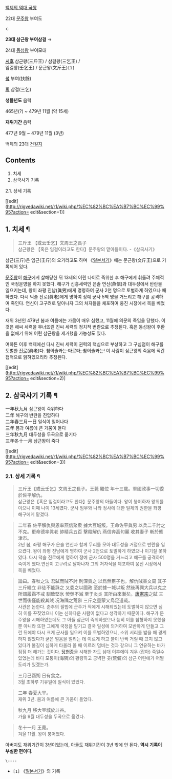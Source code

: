 [백제의 역대 국왕](%EB%B0%B1%EC%A0%9C/%EC%99%95%EC%82%AC.md)

22대 [문주왕](%EB%AC%B8%EC%A3%BC%EC%99%95.md) 부여도

←

**23대 삼근왕 부여삼걸**
→

24대 [동성왕](%EB%8F%99%EC%84%B1%EC%99%95.md) 부여모대

  

**[시호](%EC%8B%9C%ED%98%B8.md)**
삼근왕(三斤王) / 삼걸왕(三乞王) /  
임걸왕(壬乞王) / 문근왕(文斤王)`[1]`

**[성](%EC%84%B1.md)**
부여(扶餘)

**[휘](%ED%9C%98.md)**
삼걸(三乞)

**생몰년도**
음력

465년(?) ~ 479년 11월 (약 15세)

**재위기간**
음력

477년 9월 ~ 479년 11월 (3년)

  
백제의 23대 [건길지](%EA%B1%B4%EA%B8%B8%EC%A7%80.md)

## Contents

    

1. 치세 
2. 삼국사기 기록 
    

2.1. 상세 기록

[[edit](http://rigvedawiki.net/r1/wiki.php/%EC%82%BC%EA%B7%BC%EC%99%95?action=
edit&section=1)]

## 1. 치세 ¶

> 三斤王 【或云壬乞】文周王之長子  
삼근왕은 【혹은 임걸이라고도 한다】문주왕의 맏아들이다. -《삼국사기》

  

삼근(三斤)은 임근(壬斤)의 오기라고도 하며
《[일본서기](%EC%9D%BC%EB%B3%B8%EC%84%9C%EA%B8%B0.md)》에는 문근왕(文斤王)으로 기록되어 있다.

  

[문주왕](%EB%AC%B8%EC%A3%BC%EC%99%95.md)이 [해구](%ED%95%B4%EA%B5%AC.md)에게
살해당한 뒤 13세의 어린 나이로 즉위한 후 해구에게 휘둘려 주체적인 국정운영을 하지 못했다. 해구가 신흥세력인 은솔 연신(燕信)과
대두성에서 반란을 일으키는데, 왕이 좌평 진남(眞男)에게 명령하여 군사 2천 명으로 토벌하게 하였으나 패하였다. 다시 덕솔 진로(眞老)에게
명하여 정예 군사 5백 명을 거느리고 해구를 공격하여 죽인다. 연신이 고구려로 달아나자 그의 처자들을 체포하여 웅진 시장에서 목을 베었다.

  

재위 3년인 479년 봄과 여름에는 가뭄이 매우 심했고, 11월에 의문의 죽임을 당했다. 이것은 해씨 세력을 무너뜨린 진씨 세력의 정치적
변란으로 추정된다. 혹은 동성왕이 후환을 없애기 위해 어린 삼근왕을 제거했을 가능성도 있다.

  

여하튼 이후 백제에선 다시 진씨 세력이 권력의 핵심으로 부상하고 그 구심점이 해구를 토벌한
[진로](%EC%A7%84%EB%A1%9C.md)(眞老)다. <del>참이슬과는 다르다, 참이슬과는!</del> 이 사람이 삼근왕의
죽음에 직간접적으로 얽혀있으리라 추정된다.

  

[[edit](http://rigvedawiki.net/r1/wiki.php/%EC%82%BC%EA%B7%BC%EC%99%95?action=
edit&section=2)]

## 2. 삼국사기 기록 ¶

一年秋九月 삼근왕이 즉위하다  
二年 해구의 반란을 진압하다  
二年春三月一日 일식이 일어나다  
三年 봄과 여름에 큰 가뭄이 들다  
三年秋九月 대두성을 두곡으로 옮기다  
三年冬十一月 삼근왕이 죽다

  

[[edit](http://rigvedawiki.net/r1/wiki.php/%EC%82%BC%EA%B7%BC%EC%99%95?action=
edit&section=3)]

### 2.1. 상세 기록 ¶

> 三斤王【或云壬乞】文周王之長子。王薨 繼位 年十三歲。軍國政事一切委於佐平解仇。  
삼근왕은【혹은 임걸이라고도 한다】문주왕의 아들이다. 왕이 붕어하자 왕위를 이으니 이때 나이 13세였다. 군사 임무와 나라 정사에 대한 일체의
권한을 좌평 해구에게 맡겼다.

  

> 二年春 佐平解仇與恩率燕信聚衆 據大豆城叛。王命佐平眞男 以兵二千討之 不克。更命德率眞老 帥精兵五百 擊殺解仇 燕信奔高句麗 收其妻子 斬於熊津市。  
2년 봄, 좌평 해구가 은솔 연신과 함께 무리를 모아 대두성을 거점으로 반란을 일으켰다. 왕이 좌평 진남에게 명하여 군사 2천으로 토벌하게
하였으나 이기질 못하였다. 다시 덕솔 진로에게 명하여 정예 군사 500명을 거느리고 해구를 공격하여 죽이게 했다.연신이 고구려로 달아나자
그의 처자식을 체포하여 웅진 시장에서 목을 베었다.

  

> 論曰。春秋之法 君弑而賊不討 則深責之 以爲無臣子也。解仇賊害文周 其子三斤繼立 非徒不能誅之 又委之以國政 至於據一城以叛 然後再興大兵以克之
所謂履霜不戒 馴致堅氷 熒熒不滅 至于炎炎 其所由來漸矣。[唐憲宗](%EB%8B%B9%ED%97%8C%EC%A2%85.md)之弑
三世而後僅能殺其賊 况海隅之荒僻 三斤之童蒙又烏足道哉。  
사관은 논한다. 춘추의 필법에 군주가 적에게 시해되었는데 토벌하지 않으면 심히 이를 꾸짖었으니 이는 신하다운 사람이 없다고 생각하기
때문이다. 해구가 문주왕을 시해하였는데도 그 아들 삼근이 즉위하였으나 능히 이를 참형하지 못했을 뿐 아니라 또한 그에게 국정을 맡기고 결국
일성에 의거하여 모반하게 만들고 그런 뒤에야 다시 크게 군사를 일으켜 이를 토벌하였으니, 소위 서리를 밟을 때 경계하지 않았다가 굳은 얼음을
얼리는 데 이르게 하고 불이 반짝 거릴 때 끄지 않고 있다가 불길이 심하게 타올라 올 때 이르러 덤비는 것과 같으니 그 연유하는 바가 점점
더 해가는 것이다. [당헌종](%EB%8B%B9%ED%97%8C%EC%A2%85.md)을 시해한 자도 삼대 이후에야 겨우 (잡아)
죽일수 있었는데 바다 모퉁이(海隅)의 황량하고 궁벽한 곳(荒僻)의 삼근 어린애가 어쩔 도리가 있겠는가.

  

> 三月己酉朔 日有食之。  
3월 초하루 기유일에 일식이 있었다.

  

> 三年 春夏大旱。  
재위 3년. 봄과 여름에 큰 가뭄이 들었다.

  

> 秋九月 移大豆城於斗谷。  
가을 9월 대두성을 두곡으로 옮겼다.

  

> 冬十一月 王薨。  
겨울 11월. 왕이 붕어했다.

  

아버지도 재위기간이 3년이었는데, 아들도 재위기간이 3년 밖에 안 된다. **역시 기록이 부실한 편이다**.

`\----`

  * `[1]` 《[일본서기](%EC%9D%BC%EB%B3%B8%EC%84%9C%EA%B8%B0.md)》의 기록

